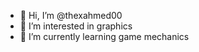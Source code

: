 - 👋 Hi, I’m @thexahmed00
- 👀 I’m interested in graphics
- 🌱 I’m currently learning game mechanics


<!---

--->

